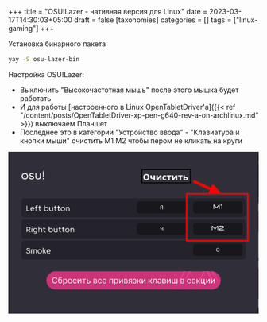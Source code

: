 +++
title = "OSU!Lazer - нативная версия для Linux"
date = 2023-03-17T14:30:03+05:00
draft = false
[taxonomies]
categories = []
tags = ["linux-gaming"]
+++

Установка бинарного пакета
```sh
yay -S osu-lazer-bin
```
Настройка OSU!Lazer:

* Выключить "Высокочастотная мышь" после этого мышка будет работать
* И для работы [настроенного в Linux OpenTabletDriver'а]({{< ref "/content/posts/OpenTabletDriver-xp-pen-g640-rev-a-on-archlinux.md" >}}) выключаем Планшет
* Последнее это в категории "Устройство ввода" - "Клавиатура и кнопки мыши" очистить M1 M2 чтобы пером не кликать на круги


![](/images/osu-on-archlinux/osu-settings.png)

